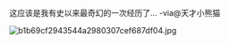 这应该是我有史以来最奇幻的一次经历了... -via@天才小熊猫

![b1b69cf2943544a2980307cef687df04.jpg](https://wxlzmt.github.io/cdn1/ext/qw/groups/20027/b1b69cf2943544a2980307cef687df04.jpg)

